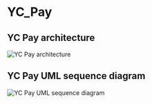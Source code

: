 # YC_Pay
## YC Pay architecture
![YC Pay architecture](https://i.ibb.co/wczhz01/2023-10-01-154030.png)

## YC Pay UML sequence diagram

![YC Pay UML sequence diagram](https://i.ibb.co/HNt5hD9/2023-10-14.png)
